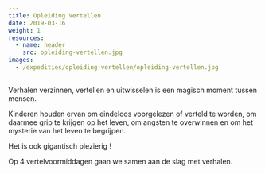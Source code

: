 ```yaml
---
title: Opleiding Vertellen
date: 2019-03-16
weight: 1
resources:
  - name: header
    src: opleiding-vertellen.jpg
images:
  - /expedities/opleiding-vertellen/opleiding-vertellen.jpg
---
```


Verhalen verzinnen, vertellen en uitwisselen is een magisch moment tussen mensen.

Kinderen houden ervan om eindeloos voorgelezen of verteld te worden, om daarmee grip te krijgen op het leven, om angsten te overwinnen en om het mysterie van het leven te begrijpen.

Het is ook gigantisch plezierig !

Op 4 vertelvoormiddagen gaan we samen aan de slag met verhalen. 
